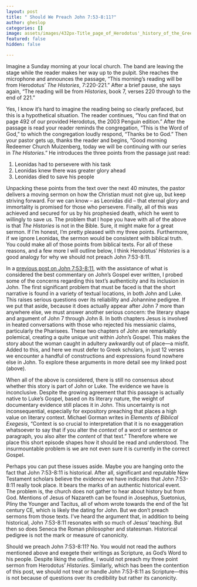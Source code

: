 ```yaml
---
layout: post
title: " Should We Preach John 7:53-8:11?"
author: gheslop
categories: []
image: assets/images/432px-Title_page_of_Herodotus'_history_of_the_Greek_and_Persian_Wars_1502.jpg
featured: false
hidden: false

---
```

Imagine a Sunday morning at your local church. The band are leaving the stage while the reader makes her way up to the pulpit. She reaches the microphone and announces the passage, “This morning’s reading will be from Herodotus’ _The Histories_, 7:220-221.” After a brief pause, she says again, “The reading will be from _Histories_, book 7, verses 220 through to the end of 221.”

Yes, I know it’s hard to imagine the reading being so clearly prefaced, but this is a hypothetical situation. The reader continues, “You can find that on page 492 of our provided Herodotus, the 2003 Penguin edition.” After the passage is read your reader reminds the congregation, “This is the Word of God,” to which the congregation loudly respond, “Thanks be to God.” Then your pastor gets up, thanks the reader and begins, “Good morning Redeemer Church Muizenberg, today we will be continuing with our series in _The Histories_.” He introduces the three points from the passage just read:

1. Leonidas had to persevere with his task
2. Leonidas knew there was greater glory ahead
3. Leonidas died to save his people

Unpacking these points from the text over the next 40 minutes, the pastor delivers a moving sermon on how the Christian must not give up, but keep striving forward. For we can know – as Leonidas did – that eternal glory and immortality is promised for those who persevere. Finally, all of this was achieved and secured for us by his prophesied death, which he went to willingly to save us. The problem that I hope you have with all of the above is that _The Histories_ is not in the Bible. Sure, it might make for a great sermon. If I’m honest, I’m pretty pleased with my three points. Furthermore, if we ignore Leonidas, the sermon would be consistent with biblical truth. You could make all of those points from biblical texts. For all of these reasons, and a few more I will outline below, I think Herodotus’ _Histories_ is a good analogy for why we should not preach John 7:53-8:11.

In a [previous post on John 7:53-8:11](http://www.rekindle.co.za/content/should-john-753-811-be-in-our-bibles/), with the assistance of what is considered the best commentary on John’s Gospel ever written, I probed some of the concerns regarding this text’s authenticity and its inclusion in John. The first significant problem that must be faced is that the short narrative is found in a variety of textual locations, in both John and Luke. This raises serious questions over its reliability and Johannine pedigree. If we put that aside, because it does actually appear after John 7 more than anywhere else, we must answer another serious concern: the literary shape and argument of John 7 through John 8. In both chapters Jesus is involved in heated conversations with those who rejected his messianic claims, particularly the Pharisees. These two chapters of John are remarkably polemical, creating a quite unique unit within John’s Gospel. This makes the story about the woman caught in adultery awkwardly out of place—a misfit. Added to this, and here we must defer to Greek scholars, in just 12 verses we encounter a handful of constructions and expressions found nowhere else in John. To explore these arguments in more detail see my linked post (above).

When all of the above is considered, there is still no consensus about whether this story is part of John or Luke. The evidence we have is inconclusive. Despite the growing agreement that this passage is actually native to Luke’s Gospel, based on its literary nature, the weight of documentary evidence still places it in John. This uncertainty is not inconsequential, especially for expository preaching that places a high value on literary context. Michael Gorman writes in _Elements of Biblical Exegesis_, “Context is so crucial to interpretation that it is no exaggeration whatsoever to say that if you alter the _context_ of a word or sentence or paragraph, you also alter the _content_ of that text.” Therefore where we place this short episode shapes how it should be read and understood. The insurmountable problem is we are not even sure it is currently in the correct Gospel.

Perhaps you can put these issues aside. Maybe you are hanging onto the fact that John 7:53-8:11 is historical. After all, significant and reputable New Testament scholars believe the evidence we have indicates that John 7:53-8:11 really took place. It bears the marks of an authentic historical event. The problem is, the church does not gather to hear about history but from God. Mentions of Jesus of Nazareth can be found in Josephus, Suetonius, Pliny the Younger and Tacitus, all of whom wrote towards the end of the 1st century CE, which is likely the dating for John. But we don’t preach sermons from those texts. I’ve heard the argument that, in addition to being historical, John 7:53-8:11 resonates with so much of Jesus’ teaching. But then so does Seneca the Roman philosopher and statesman. Historical pedigree is not the mark or measure of canonicity.

Should we preach John 7:53-8:11? No. You would not read the authors mentioned above and exegete their writings as Scripture, as God’s Word to his people. Despite liking the outline, I would not preach my three point sermon from Herodotus’ _Histories_. Similarly, which has been the contention of this post, we should not treat or handle John 7:53-8:11 as Scripture—this is not because of questions over its credibility but rather its canonicity.